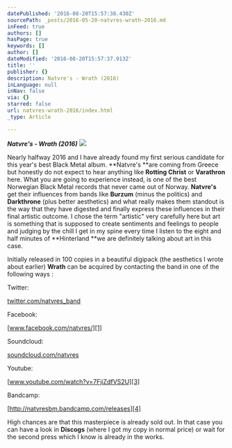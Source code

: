 ```yaml
---
datePublished: '2016-08-20T15:57:38.430Z'
sourcePath: _posts/2016-05-20-natvres-wrath-2016.md
inFeed: true
authors: []
hasPage: true
keywords: []
author: []
dateModified: '2016-08-20T15:57:37.913Z'
title: ''
publisher: {}
description: Natvre's - Wrath (2016)
inLanguage: null
inNav: false
via: {}
starred: false
url: natvres-wrath-2016/index.html
_type: Article

---
```

_**Natvre's - Wrath (2016)**_
![](https://s3-us-west-2.amazonaws.com/the-grid-img/p/35baf9538d2c5a6757b64f454f89b5061a3fe3d8.jpg)

Nearly halfway 2016 and I have already found my first serious candidate for this year's best Black Metal album. **Natvre's **are coming from Greece but honestly do not expect to hear anything like **Rotting Christ** or **Varathron** here. What you are going to experience instead, is one of the best Norwegian Black Metal records that never came out of Norway. **Natvre's** get their influences from bands like **Burzum** (minus the politics) and **Darkthrone** (plus better aesthetics) and what really makes them standout is the way that they have digested and finally express these influences in their final artistic outcome. I chose the term "artistic" very carefully here but art is something that is supposed to create sentiments and feelings to people and judging by the chill I get in my spine every time I listen to the eight and half minutes of **Hinterland **we are definitely talking about art in this case.

Initially released in 100 copies in a beautiful digipack (the aesthetics I wrote about earlier) **Wrath** can be acquired by contacting the band in one of the following ways :

Twitter:

[twitter.com/natvres\_band][0]

Facebook:

[www.facebook.com/natvres/][1]

Soundcloud:

[soundcloud.com/natvres][2]

Youtube:

[www.youtube.com/watch?v=7FjiZdfVS2U][3]

Bandcamp:

[http://natvresbm.bandcamp.com/releases][4]

High chances are that this masterpiece is already sold out. In that case you can have a look in **Discogs** (where I got my copy in normal price) or wait for the second press which I know is already in the works.

[0]: https://twitter.com/natvres_band
[1]: https://www.facebook.com/natvres/
[2]: https://soundcloud.com/natvres
[3]: https://www.youtube.com/watch?v=7FjiZdfVS2U
[4]: http://natvresbm.bandcamp.com/releases